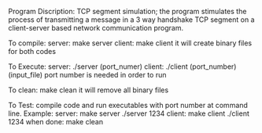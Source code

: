 Program Discription: TCP segment simulation; the program stimulates the process
of transmitting a message in a 3 way handshake TCP segment on a client-server based network 
communication program.

To compile:
       server:
              make server
       client: 
              make client
it will create binary files for both codes

To Execute:
       server:
              ./server (port_numer)
       client:
              ./client (port_number) (input_file)
port number is needed in order to run 

To clean:
       make clean
it will remove all binary files

To Test:
       compile code and run executables with port number at command line.
       Example:
              server: 
                     make server
                     ./server 1234
              client:
                     make client
                     ./client 1234
              when done:
                     make clean
